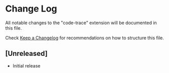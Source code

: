 # Change Log

All notable changes to the "code-trace" extension will be documented in this file.

Check [Keep a Changelog](http://keepachangelog.com/) for recommendations on how to structure this file.

## [Unreleased]

- Initial release